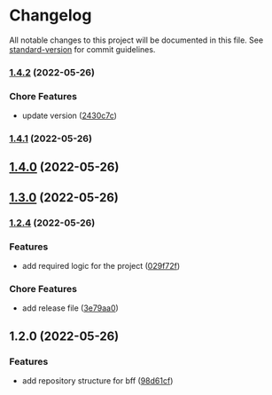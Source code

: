 # Changelog

All notable changes to this project will be documented in this file. See [standard-version](https://github.com/conventional-changelog/standard-version) for commit guidelines.

### [1.4.2](https://github.com/geekzdev/back_geekz_products/compare/v1.4.1...v1.4.2) (2022-05-26)


### Chore Features

* update version ([2430c7c](https://github.com/geekzdev/back_geekz_products/commits2430c7ca6a138e401936ccf8c00cd770c6d9e5c6))

### [1.4.1](https://github.com/geekzdev/back_geekz_products/compare/v1.4.0...v1.4.1) (2022-05-26)

## [1.4.0](https://github.com/geekzdev/back_geekz_products/compare/v1.3.0...v1.4.0) (2022-05-26)

## [1.3.0](https://github.com/geekzdev/back_geekz_products/compare/v1.2.4...v1.3.0) (2022-05-26)

### [1.2.4](https://github.com/geekzdev/back_geekz_products/compare/v1.2.0...v1.2.4) (2022-05-26)


### Features

* add required logic for the project ([029f72f](https://github.com/geekzdev/back_geekz_products/commits029f72ffc3599e6bfc386801a94a6a5c3ac73ff3))


### Chore Features

* add release file ([3e79aa0](https://github.com/geekzdev/back_geekz_products/commits3e79aa015f15d416e61b2c3c65d6ed288767322a))

## 1.2.0 (2022-05-26)


### Features

* add repository structure for bff ([98d61cf](https://github.com/geekzdev/back_geekz_products/commits98d61cf513722a7cf29cf21dabc46ea94472c6c3))
